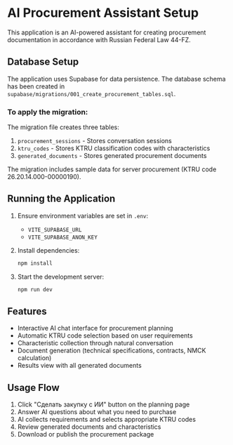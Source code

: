 # AI Procurement Assistant Setup

This application is an AI-powered assistant for creating procurement documentation in accordance with Russian Federal Law 44-FZ.

## Database Setup

The application uses Supabase for data persistence. The database schema has been created in `supabase/migrations/001_create_procurement_tables.sql`.

### To apply the migration:

The migration file creates three tables:
1. `procurement_sessions` - Stores conversation sessions
2. `ktru_codes` - Stores KTRU classification codes with characteristics
3. `generated_documents` - Stores generated procurement documents

The migration includes sample data for server procurement (KTRU code 26.20.14.000-00000190).

## Running the Application

1. Ensure environment variables are set in `.env`:
   - `VITE_SUPABASE_URL`
   - `VITE_SUPABASE_ANON_KEY`

2. Install dependencies:
   ```bash
   npm install
   ```

3. Start the development server:
   ```bash
   npm run dev
   ```

## Features

- Interactive AI chat interface for procurement planning
- Automatic KTRU code selection based on user requirements
- Characteristic collection through natural conversation
- Document generation (technical specifications, contracts, NMCK calculation)
- Results view with all generated documents

## Usage Flow

1. Click "Сделать закупку с ИИ" button on the planning page
2. Answer AI questions about what you need to purchase
3. AI collects requirements and selects appropriate KTRU codes
4. Review generated documents and characteristics
5. Download or publish the procurement package

